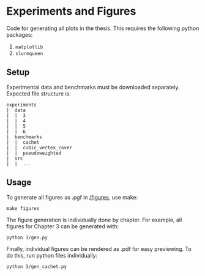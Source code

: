 # Experiments and Figures
Code for generating all plots in the thesis. This requires the following python packages:
1. `matplotlib`
2. `slurmqueen`

## Setup
Experimental data and benchmarks must be downloaded separately. Expected file structure is:
```
experiments
|  data
|  |  3
|  |  4
|  |  5
|  |  6
|  benchmarks
|  |  cachet
|  |  cubic_vertex_cover
|  |  pseudoweighted
|  src
|  |  ...
```

## Usage
To generate all figures as .pgf in [/figures](../figures), use make:
```
make figures
```

The figure generation is individually done by chapter. For example, all figures for Chapter 3 can be generated with:
```
python 3/gen.py
```

Finally, individual figures can be rendered as .pdf for easy previewing. To do this, run python files individually:
```
python 3/gen_cachet.py
```